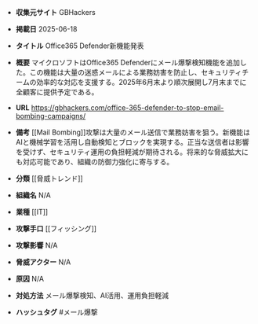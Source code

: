 - **収集元サイト**
GBHackers

- **掲載日**
2025-06-18

- **タイトル**
Office365 Defender新機能発表

- **概要**
マイクロソフトはOffice365 Defenderにメール爆撃検知機能を追加した。この機能は大量の迷惑メールによる業務妨害を防止し、セキュリティチームの効率的な対応を支援する。2025年6月末より順次展開し7月末までに全顧客に提供予定である。

- **URL**
https://gbhackers.com/office-365-defender-to-stop-email-bombing-campaigns/

- **備考**
[[Mail Bombing]]攻撃は大量のメール送信で業務妨害を狙う。新機能はAIと機械学習を活用し自動検知とブロックを実現する。正当な送信者は影響を受けず、セキュリティ運用の負担軽減が期待される。将来的な脅威拡大にも対応可能であり、組織の防御力強化に寄与する。

- **分類**
[[脅威トレンド]]

- **組織名**
N/A

- **業種**
[[IT]]

- **攻撃手口**
[[フィッシング]]

- **攻撃影響**
N/A

- **脅威アクター**
N/A

- **原因**
N/A

- **対処方法**
メール爆撃検知、AI活用、運用負担軽減

- **ハッシュタグ**
#メール爆撃
